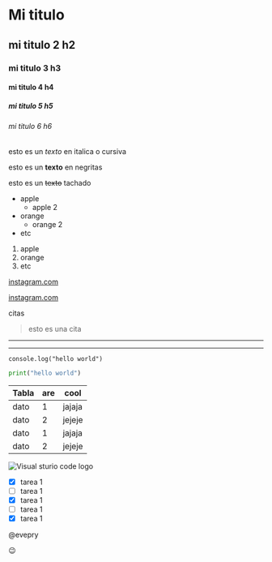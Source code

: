 <!--HEADING-->
# Mi titulo

## mi titulo 2 h2
### mi titulo 3 h3
#### mi titulo 4 h4
##### mi titulo 5 h5
###### mi titulo 6 h6

<!--los comentarios en md son iguales que en html-->

esto es un *texto* en italica o cursiva

esto es un **texto** en negritas

esto es un ~~texto~~ tachado

<!--listas-->

* apple
    * apple 2
* orange
    * orange 2
* etc

1. apple
2. orange
3. etc

[instagram.com](https://www.instagram.com/)

[instagram.com](https://www.instagram.com/ "Custome title")

citas
>esto es una cita

---
___

`console.log("hello world")`


```python
print("hello world")
```

|Tabla  | are   |cool   |
|---|----|---|
|dato   |1  |jajaja |
|dato   |2  |jejeje |
|dato   |1  |jajaja |
|dato   |2  |jejeje |

![Visual sturio code logo](https://upload.wikimedia.org/wikipedia/commons/9/9a/Visual_Studio_Code_1.35_icon.svg "vscode logo")

* [x] tarea 1
* [ ] tarea 1
* [x] tarea 1
* [ ] tarea 1
* [x] tarea 1

@evepry

:wink: